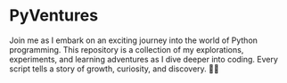 # PyVentures
Join me as I embark on an exciting journey into the world of Python programming. This repository is a collection of my explorations, experiments, and learning adventures as I dive deeper into coding. Every script tells a story of growth, curiosity, and discovery. 🐍✨
